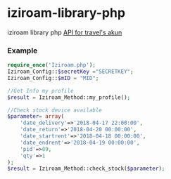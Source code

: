 # iziroam-library-php
iziroam library php [API for travel's akun](https://iziroam.com/api-document/)

### Example
```php
require_once('Iziroam.php');
Iziroam_Config::$secretKey ="SECRETKEY";
Iziroam_Config::$mID = "MID";

//Get Info my profile
$result = Iziroam_Method::my_profile();

//Check stock device available
$parameter= array(
    'date_delivery'=>'2018-04-17 22:00:00',
    'date_return'=>'2018-04-20 00:00:00',
    'date_startrent'=>'2018-04-18 00:00:00',
    'date_endrent'=>'2018-04-19 00:00:00',
    'pid'=>89,
    'qty'=>1
);
$result = Iziroam_Method::check_stock($parameter);
```
